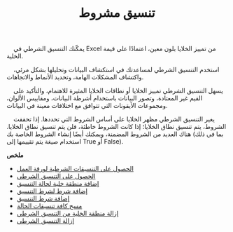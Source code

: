 ﻿---
title: تنسيق مشروط
second_title: Aspose.Cells Cloud Documen
type: docs
url: /ar/conditional-formattings/
aliases: [/working-with-conditional-formatting/]
keywords: REST API, spreadsheets, excel, conditional formattin
description: "Cells.Cloud API لـ Excel تشغيل: تشغيل التنسيق الشرطي"
weight: 100
---
&nbsp;&nbsp;&nbsp;&nbsp;يمكّنك التنسيق الشرطي في Excel من تمييز الخلايا بلون معين، اعتمادًا على قيمة الخلية.

&nbsp;&nbsp;&nbsp;&nbsp;استخدم التنسيق الشرطي لمساعدتك في استكشاف البيانات وتحليلها بشكل مرئي، واكتشاف المشكلات الهامة، وتحديد الأنماط والاتجاهات.

&nbsp;&nbsp;&nbsp;&nbsp;يسهل التنسيق الشرطي تمييز الخلايا أو نطاقات الخلايا المثيرة للاهتمام، والتأكيد على القيم غير المعتادة، وتصور البيانات باستخدام أشرطة البيانات، ومقاييس الألوان، ومجموعات الأيقونات التي تتوافق مع اختلافات معينة في البيانات.

&nbsp;&nbsp;&nbsp;&nbsp;يغير التنسيق الشرطي مظهر الخلايا على أساس الشروط التي تحددها. إذا تحققت الشروط، يتم تنسيق نطاق الخلايا؛ إذا كانت الشروط خاطئة، فلن يتم تنسيق نطاق الخلايا. هناك العديد من الشروط المضمنة، ويمكنك أيضًا إنشاء الشروط الخاصة بك (بما في ذلك استخدام صيغة يتم تقييمها إلى True أو False).

**ملخص**

- [الحصول على التنسيقات الشرطية لورقة العمل](/cells/ar/conditional-formattings/get-all/)
- [الحصول على التنسيق الشرطي](/cells/ar/conditional-formattings/get/)
- [إضافة منطقة خلية لحالة التنسيق](/cells/ar/conditional-formattings/add-cell-area/)
- [إضافة شرط لشرط التنسيق](/cells/ar/conditional-formattings/add-a-condition/)
- [إضافة شرط التنسيق](/cells/ar/conditional-formattings/add-format-condition/)
- [مسح كافة تنسيقات الحالة](/cells/ar/conditional-formattings/clear/)
- [إزالة منطقة الخلية من التنسيق الشرطي](/cells/ar/conditional-formattings/delete-cell-area/)
- [إزالة التنسيق الشرطي](/cells/ar/conditional-formattings/delete/)
